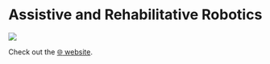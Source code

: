Assistive and Rehabilitative Robotics
=====================================

<a href="https://zenhub.com"><img src="https://raw.githubusercontent.com/ZenHubIO/support/master/zenhub-badge.png"></a>

Check out the [:globe_with_meridians: website](https://robotology.github.io/assistive-rehab/doc/mkdocs/site/index.html).
